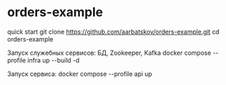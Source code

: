# orders-example

quick start
git clone https://github.com/aarbatskov/orders-example.git
cd orders-example

Запуск служебных сервисов: БД, Zookeeper, Kafka
docker compose --profile infra up --build -d

Запуск сервиса:
docker compose --profile api up
